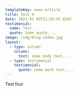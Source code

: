 ```yaml
---
templateKey: news-article
title: Test 4
date: 2021-01-03T21:26:47.828Z
testimonial:
  name: Test
  quote: Some quote....
image: /img/blog-index.jpg
layout:
  - type: column
    column:
      text: some body text....
  - type: testimonial
    testimonial:
      quote: some mock text....
---
```

Test four